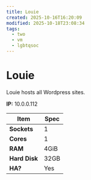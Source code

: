 ```yaml
---
title: Louie
created: 2025-10-16T16:20:09
modified: 2025-10-18T23:08:34
tags:
  - two
  - vm
  - lgbtqsoc
---
```


# **Louie**

Louie hosts all Wordpress sites.

**IP:** 10.0.0.112

| **Item**      | **Spec** |
| ------------- | -------- |
| **Sockets**   | 1        |
| **Cores**     | 1        |
| **RAM**       | 4GiB     |
| **Hard Disk** | 32GB     |
| **HA?**       | Yes      |
